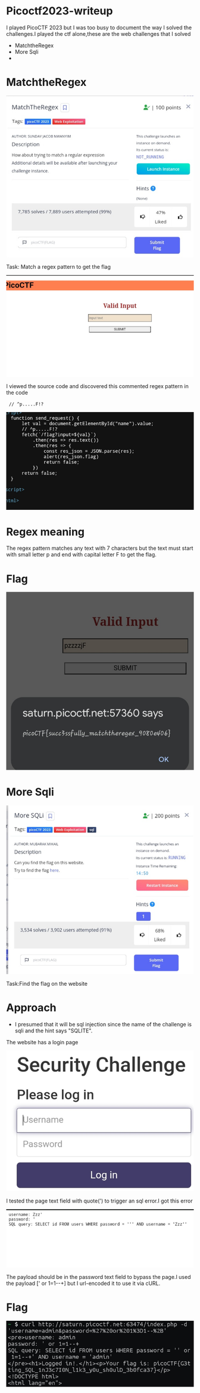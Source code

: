 <head><h1>Picoctf2023-writeup</h1></head>
<p>I played PicoCTF 2023 but I was too busy to document the way I solved the challenges.I played the ctf alone,these are the web challenges that I solved</p>

- MatchtheRegex
- More Sqli
- 


# MatchtheRegex
![Image](https://github.com/SENSEIXENUS2/SENSEIXENUS2.github.io/blob/main/posts/ctf/assets/Images/Pico2023/regex-1.jpg)

<p>Task: Match a regex pattern to get the flag</p>

![Image](https://github.com/SENSEIXENUS2/SENSEIXENUS2.github.io/blob/main/posts/ctf/assets/Images/Pico2023/regex1.jpg)

<p>I viewed the source code and discovered this commented regex pattern in the code</p>
  
     // ^p.....F!?

![Image](https://github.com/SENSEIXENUS2/SENSEIXENUS2.github.io/blob/main/posts/ctf/assets/Images/Pico2023/regex2.jpg)

# Regex meaning
  <p>The regex pattern matches any text with 7 characters but the text must start with small letter p and end with capital letter F to get the flag. </p>

# Flag

![Image](https://github.com/SENSEIXENUS2/SENSEIXENUS2.github.io/blob/main/posts/ctf/assets/Images/Pico2023/regex3.jpg)

# More Sqli

![Image](https://github.com/SENSEIXENUS2/SENSEIXENUS2.github.io/blob/main/posts/ctf/assets/Images/Pico2023/sqli0.jpg)

<p>Task:Find the flag on the website</p>

# Approach

- I presumed that it will be sql injection since the name of the challenge is sqli and the hint says "SQLITE".
<p>The website has a login page</p>

![Image](https://github.com/SENSEIXENUS2/SENSEIXENUS2.github.io/blob/main/posts/ctf/assets/Images/Pico2023/sqli2.jpg)

<p>I tested the page text field with quote(') to trigger an sql error.I got this error</p>

![Image](https://github.com/SENSEIXENUS2/SENSEIXENUS2.github.io/blob/main/posts/ctf/assets/Images/Pico2023/sqli3.jpg)

<p>The payload should be in the password text field to bypass the page.I used the payload [' or 1=1--+] but I url-encoded it to use it via cURL.</p>

# Flag
![Image](https://github.com/SENSEIXENUS2/SENSEIXENUS2.github.io/blob/main/posts/ctf/assets/Images/Pico2023/sqli1.jpg)
